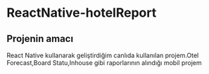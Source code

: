 # ReactNative-hotelReport
## Projenin amacı

React Native kullanarak geliştirdiğim canlıda kullanılan projem.Otel Forecast,Board Statu,Inhouse gibi raporlarının alındığı mobil projem

